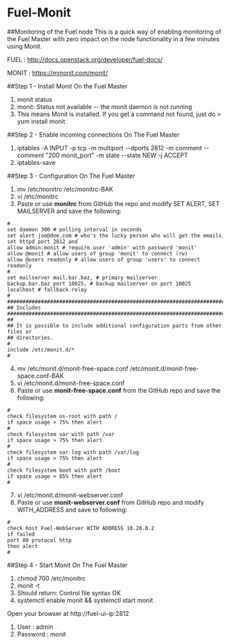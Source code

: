 # Fuel-Monit
##Monitoring of the Fuel node
This is a quick way of enabling monitoring of the Fuel Master with zero impact on the node functionality in a few minutes using Monit.

FUEL : http://docs.openstack.org/developer/fuel-docs/

MONIT : https://mmonit.com/monit/

##Step 1 - Install Monit
On the Fuel Master

1. monit status
2. monit: Status not available -- the monit daemon is not running
  1. This means Monit is installed.  If you get a command not found, just do > yum install monit

##Step 2 - Enable incoming connections 
On The Fuel Master

1. iptables -A INPUT -p tcp -m multiport --dports 2812 -m comment --comment "200 monit_port" -m state --state NEW -j ACCEPT
2. iptables-save

##Step 3 - Configuration
On The Fuel Master

1. mv /etc/monitrc /etc/monitrc-BAK
2. vi /etc/monitrc 
3. Paste or use **monitrc** from GitHub the repo and modify SET ALERT, SET MAILSERVER and save the following:
```
#
set daemon 300 # polling interval in seconds
set alert joe@doe.com # who's the lucky person who will get the emails
set httpd port 2812 and
allow admin:monit # require user 'admin' with password 'monit'
allow @monit # allow users of group 'monit' to connect (rw)
allow @users readonly # allow users of group 'users' to connect readonly
#
set mailserver mail.bar.baz, # primary mailserver
backup.bar.baz port 10025, # backup mailserver on port 10025
localhost # fallback relay
#
###############################################################################
## Includes
###############################################################################
##
## It is possible to include additional configuration parts from other files or
## directories.
#
include /etc/monit.d/*
#
```

4. mv /etc/monit.d/monit-free-space.conf /etc/monit.d/monit-free-space.conf-BAK
5. vi /etc/monit.d/monit-free-space.conf
6. Paste or use **monit-free-space.conf** from the GitHub repo and save the following: 
```
#
check filesystem os-root with path /
if space usage > 75% then alert
#
check filesystem var with path /var
if space usage > 75% then alert
#
check filesystem var-log with path /var/log
if space usage > 75% then alert
#
check filesystem boot with path /boot
if space usage > 85% then alert
#
```
7. vi /etc/monit.d/monit-webserver.conf
8. Paste or use **monit-webserver.conf** from GitHub repo and modify WITH_ADDRESS and save to following:
```
#
check host Fuel-WebServer WITH ADDRESS 10.20.0.2
if failed
port 80 protocol http
then alert
#
```
##Step 4 - Start Monit
On The Fuel Master

1. chmod 700 /etc/monitrc
2. monit -t
  1. Should return: Control file syntax OK
3. systemctl enable monit && systemctl start monit

Open your browser at http://fuel-ui-ip:2812

1. User : admin
2. Password : monit
